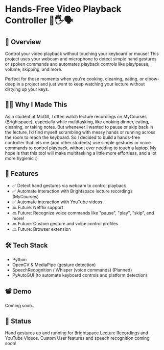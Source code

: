 # Hands-Free Video Playback Controller 🎥🖐️🗣️

## 🌟 Overview
Control your video playback without touching your keyboard or mouse! This project uses your webcam and microphone to detect simple hand gestures or spoken commands and automates playback controls like play/pause, volume, skipping, and more.

Perfect for those moments when you're cooking, cleaning, eating, or elbow-deep in a project and just want to keep watching your lecture without dirtying up your keys.

## 🙋‍♀️ Why I Made This
As a student at McGill, I often watch lecture recordings on MyCourses (Brightspace), especially while multitasking, like cooking dinner, eating, cleaning, or taking notes. But whenever I wanted to pause or skip back in the lecture, I’d find myself scrambling with messy hands or running across the room to reach the keyboard.
So I decided to build a hands-free controller that lets me (and other students) use simple gestures or voice commands to control playback, without ever needing to touch a laptop. My hope is that this tool will make multitasking a little more effortless, and a lot more hygienic :)

## 🎯 Features
- ✅ Detect hand gestures via webcam to control playback
- ✅ Automate interaction with Brightspace lecture recordings (MyCourses)
- ✅ Automate interaction with YouTube videos
- 🔜 Future: Netflix support
- 🔜 Future: Recognize voice commands like "pause", "play", "skip", and more!
- 🔜 Future: Custom gesture and voice control profiles
- 🔜 Future: Browser extension

## 🛠️ Tech Stack
- Python
- OpenCV & MediaPipe (gesture detection)
- SpeechRecognition / Whisper (voice commands) (Planned)
- PyAutoGUI (to automate keyboard controls and platform detection)

## 📽️ Demo
Coming soon...

## 📌 Status
Hand gestures up and running for Brightspace Lecture Recordings and YouTube Videos. Custom User features and speech recognition coming soon!
